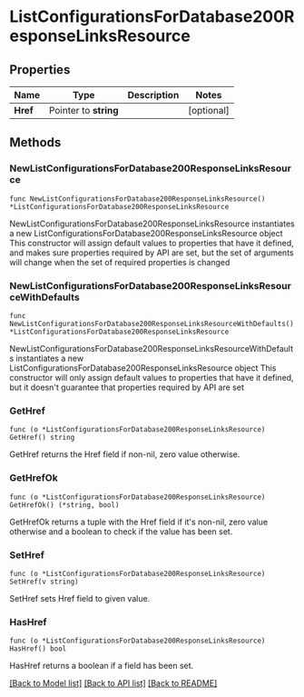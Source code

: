 # ListConfigurationsForDatabase200ResponseLinksResource

## Properties

Name | Type | Description | Notes
------------ | ------------- | ------------- | -------------
**Href** | Pointer to **string** |  | [optional] 

## Methods

### NewListConfigurationsForDatabase200ResponseLinksResource

`func NewListConfigurationsForDatabase200ResponseLinksResource() *ListConfigurationsForDatabase200ResponseLinksResource`

NewListConfigurationsForDatabase200ResponseLinksResource instantiates a new ListConfigurationsForDatabase200ResponseLinksResource object
This constructor will assign default values to properties that have it defined,
and makes sure properties required by API are set, but the set of arguments
will change when the set of required properties is changed

### NewListConfigurationsForDatabase200ResponseLinksResourceWithDefaults

`func NewListConfigurationsForDatabase200ResponseLinksResourceWithDefaults() *ListConfigurationsForDatabase200ResponseLinksResource`

NewListConfigurationsForDatabase200ResponseLinksResourceWithDefaults instantiates a new ListConfigurationsForDatabase200ResponseLinksResource object
This constructor will only assign default values to properties that have it defined,
but it doesn't guarantee that properties required by API are set

### GetHref

`func (o *ListConfigurationsForDatabase200ResponseLinksResource) GetHref() string`

GetHref returns the Href field if non-nil, zero value otherwise.

### GetHrefOk

`func (o *ListConfigurationsForDatabase200ResponseLinksResource) GetHrefOk() (*string, bool)`

GetHrefOk returns a tuple with the Href field if it's non-nil, zero value otherwise
and a boolean to check if the value has been set.

### SetHref

`func (o *ListConfigurationsForDatabase200ResponseLinksResource) SetHref(v string)`

SetHref sets Href field to given value.

### HasHref

`func (o *ListConfigurationsForDatabase200ResponseLinksResource) HasHref() bool`

HasHref returns a boolean if a field has been set.


[[Back to Model list]](../README.md#documentation-for-models) [[Back to API list]](../README.md#documentation-for-api-endpoints) [[Back to README]](../README.md)


